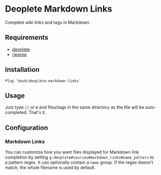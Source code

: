 # Deoplete Markdown Links

Complete wiki links and tags in Markdown.

## Requirements

* [deoplete](https://github.com/Shougo/deoplete.nvim)
* [ripgrep](https://github.com/BurntSushi/ripgrep)

## Installation

```vim
Plug 'bouk/deoplete-markdown-links'
```

## Usage

Just type `[[` or `#` and files/tags in the same directory as the file will be auto-completed. That's it.

## Configuration

### Markdown Links

You can customize how you want files displayed for Markdown link completion by setting `g:deoplete#sources#markdown_links#name_pattern` to a pattern regex. It can optionally contain a `name` group.
If the regex doesn't match, the whole filename is used by default.
